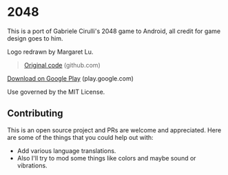 2048
====

This is a port of Gabriele Cirulli's 2048 game to Android, all credit for game design goes to him.

Logo redrawn by Margaret Lu.

> [Original code](https://github.com/gabrielecirulli/2048) (github.com)

[Download on Google Play](https://play.google.com/store/apps/details?id=com.tpcstld.twozerogame) (play.google.com)

Use governed by the MIT License.

## Contributing

This is an open source project and PRs are welcome and appreciated. Here are some of the things that you could help out with: 

* Add various language translations.
* Also I'll try to mod some things like colors and maybe sound or vibrations.
